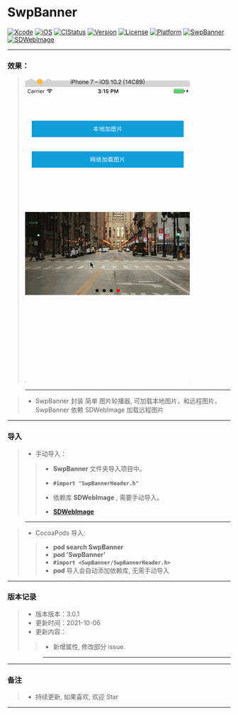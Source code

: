 # SwpBanner

[![Xcode](https://img.shields.io/badge/Xcode-13-25B1F6.svg)](https://developer.apple.com/xcode)
[![iOS](https://img.shields.io/badge/iOS-12.0+-1C75AF.svg)](https://developer.apple.com/xcode)
[![CIStatus](https://app.travis-ci.com/swp-song/SwpBanner.svg?branch=master)](https://travis-ci.org/swp-song/SwpBanner)
[![Version](https://img.shields.io/cocoapods/v/SwpBanner.svg?style=flat)](http://cocoapods.org/pods/SwpBanner)
[![License](https://img.shields.io/cocoapods/l/SwpBanner.svg?style=flat)](http://cocoapods.org/pods/SwpBanner)
[![Platform](https://img.shields.io/cocoapods/p/SwpBanner.svg?style=flat)](http://cocoapods.org/pods/SwpBanner)
[![SwpBanner](https://img.shields.io/badge/SwpBanner-v3.0.1-44E0D3.svg)](http://dream-swp.com/docs/SwpBanner/)
[![SDWebImage](https://img.shields.io/badge/SDWebImage-GitHub-orange.svg)](https://github.com/rs/SDWebImage)

-------

### 效果：
> ![(效果)](https://raw.githubusercontent.com/swp-song/SwpBanner/master/Screenshot/SwpBanner.gif)

> -------

> * SwpBanner 封装 简单 图片轮播器, 可加载本地图片，和远程图片，SwpBanner 依赖 SDWebImage 加载远程图片

-------


### 导入
> * 手动导入：
>
>> * **SwpBanner** 文件夹导入项目中。
>> * **`#import "SwpBannerHeader.h"`**
>> * 依赖库 **SDWebImage** , 需要手动导入。
>>
>> * **[SDWebImage](https://github.com/rs/SDWebImage)**


> -------

> * CocoaPods 导入:
>
>> * **pod search SwpBanner**
>> * **pod 'SwpBanner'**
>> * **`#import <SwpBanner/SwpBannerHeader.h>`**
>> * **pod** 导入会自动添加依赖库, 无需手动导入

-------

### 版本记录


> * 版本版本：3.0.1
> * 更新时间：2021-10-06
> * 更新内容：
>
>>  * 新增属性, 修改部分 issue. 

>> -------

-------

### 备注

> * 持续更新, 如果喜欢, 欢迎 Star

-------

